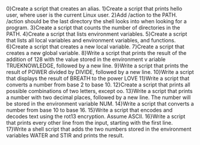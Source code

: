  0}Create a script that creates an alias.
 1}Create a script that prints hello user, where user is the current Linux user.
 2}Add /action to the PATH. /action should be the last directory the shell looks into when looking for a program.
 3}Create a script that counts the number of directories in the PATH.
 4}Create a script that lists environment variables.
 5}Create a script that lists all local variables and environment variables, and functions.
 6}Create a script that creates a new local variable.
 7}Create a script that creates a new global variable.
 8}Write a script that prints the result of the addition of 128 with the value stored in the environment v ariable TRUEKNOWLEDGE, followed by a new line.
 9}Write a script that prints the result of POWER divided by DIVIDE, followed by a new line.
 10}Write a script that displays the result of BREATH to the power LOVE
 11}Write a script that converts a number from base 2 to base 10.
 12}Create a script that prints all possible combinations of two letters, except oo.
 13}Write a script that prints a number with two decimal places, followed by a new line.
   The number will be stored in the environment variable NUM.
 14}Write a script that converts a number from base 10 to base 16.
 15}Write a script that encodes and decodes text using the rot13 encryption. Assume ASCII.
 16}Write a script that prints every other line from the input, starting with the first line.
 17}Write a shell script that adds the two numbers stored in the environment variables WATER and STIR and prints the result.
